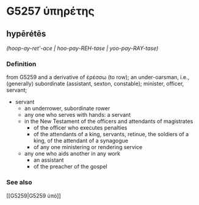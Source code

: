 # G5257 ὑπηρέτης

## hypērétēs

_(hoop-ay-ret'-ace | hoo-pay-REH-tase | yoo-pay-RAY-tase)_

### Definition

from G5259 and a derivative of ἐρέσσω (to row); an under-oarsman, i.e., (generally) subordinate (assistant, sexton, constable); minister, officer, servant; 

- servant
  - an underrower, subordinate rower
  - any one who serves with hands: a servant
  - in the New Testament of the officers and attendants of magistrates
    - of the officer who executes penalties
    - of the attendants of a king, servants, retinue, the soldiers of a king, of the attendant of a synagogue
    - of any one ministering or rendering service
  - any one who aids another in any work
    - an assistant
    - of the preacher of the gospel

### See also

[[G5259|G5259 ὑπό]]
